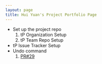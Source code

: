 ```yaml
---
layout: page
title: Hui Yuan's Project Portfolio Page
---
```


+ Set up the project repo
  1. tP Organization Setup
  2. tP Team Repo Setup
+ tP Issue Tracker Setup
+ Undo command
  1. [PR#29](https://github.com/AY2122S2-TIC4002-F18-3/tp2/pull/29)
